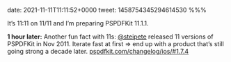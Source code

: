 date: 2021-11-11T11:11:52+0000
tweet: 1458754345294614530
%%%

It’s 11:11 on 11/11 and I’m preparing PSPDFKit 11.1.1.

**1 hour later:** Another fun fact with 11s: [@steipete](https://twitter.com/steipete) released 11 versions of PSPDFKit in Nov 2011. Iterate fast at first =&gt; end up with a product that’s still going strong a decade later. [pspdfkit.com/changelog/ios/#1.7.4](https://pspdfkit.com/changelog/ios/#1.7.4)
